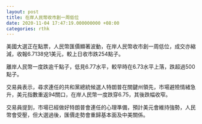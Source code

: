 ```yaml
---
layout: post
title: 在岸人民幣收市創一周低位
date: 2020-11-04 17:47:19.000000000 +08:00
categories: rthk
---
```


美國大選正在點票，人民幣匯價顯著波動，在岸人民幣收市創一周低位，成交亦縮減，收報6.7138兌1美元，較上日收市跌254點子。

離岸人民幣一度跌逾千點子，低見6.77水平，較早時在6.73水平上落，跌超過500點子。

交易員表示，尋求連任的共和黨總統候選人特朗普在關鍵州領先，市場避險情緒急升，美元指數重返94關口，在岸人民幣一度跌穿6.75，其後跌幅收窄。

交易員提到，市場已經做好特朗普會連任的心理準備，預計美元會維持強勢，人民幣會受壓，但大選過後，匯價走勢會重歸基本面及中美關係。
